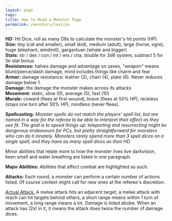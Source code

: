 ```yaml
---
layout: page
tags: 
title: How to Read a Monster Page
permalink: /monsters/lexicon
---
```


**HD:** Hit Dice, roll as many D8s to calculate the monster's hit points (HP). <br>
**Size:** tiny (cat and smaller), small (kid), medium (adult), large (horse, ogre), huge (elephant, windmill), gargantuan (whale and bigger) <br>
**Stats:** str / dex / con / int / wis / cha, double for 3d6 system, subtract 5 for 5e stat bonus <br>
**Resistances:** halves damage and advantage on saves, "weapon" means blunt/pierce/slash damage, mind includes things like charm and fear <br>
**Armor:** damage resistance: leather (2), chain (4), plate (6). Never reduces damage below 1.<br>
**Damage:** the damage the monster makes across its attacks <br>
**Movement:** static, slow (0), average (5), fast (10) <br>
**Morale:** coward (flees at first wound), brave (flees at 50% HP), reckless (stays one turn after 50% HP), mindless (never flees).  <br>

**Spellcasting:** *Monster spells do not match the players' spell list, but are named in a way for the referee to be able to interpret their effect as they see fit. The goal is to speed things up: teleporting and resurrecting might be dangerous endeavours for PCs, but pretty straightforward for monsters who can do it innately.
Monsters rarely spend more than 3 spell dices on a single spell, and they have as many spell dices as their HD* 

Minor abilities that relate more to how the monster lives live darkvision, keen smell and water breathing are listed in one paragraph.

**Major Abilities:** Abilities that affect combat are highlighted as such.

**Attacks:** Each round, a monster can perform a certain number of actions listed. Of course context might call for new ones at the referee's discretion.

<ins>Actual Attack.</ins> A melee attack hits an adjacent target, a melee attack with reach can hit targets behind others, a short range means within 1 turn of movement, a long range means a lot.
Damage is listed abobe. When an attack has (2x) in it, it means the attack does twice the number of damage dices.
